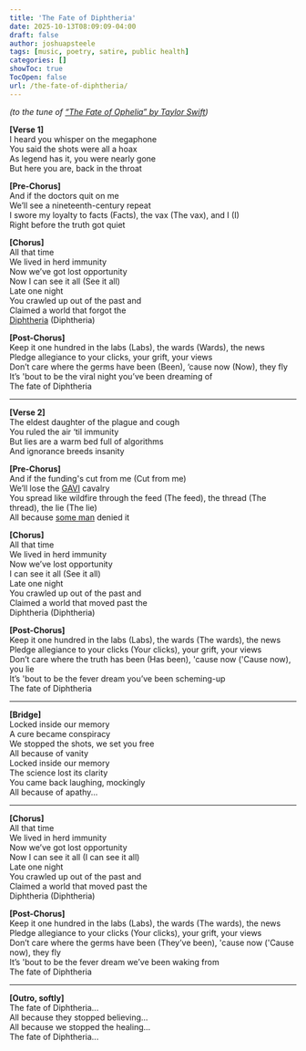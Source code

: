 ```yaml
---
title: 'The Fate of Diphtheria'
date: 2025-10-13T08:09:09-04:00
draft: false
author: joshuapsteele
tags: [music, poetry, satire, public health]
categories: []
showToc: true
TocOpen: false
url: /the-fate-of-diphtheria/
---
```


*(to the tune of [“The Fate of Ophelia” by Taylor Swift](https://www.youtube.com/watch?v=ko70cExuzZM))*

**[Verse 1]**  
I heard you whisper on the megaphone  
You said the shots were all a hoax  
As legend has it, you were nearly gone  
But here you are, back in the throat  
  
**[Pre-Chorus]**  
And if the doctors quit on me  
We’ll see a nineteenth-century repeat  
I swore my loyalty to facts (Facts), the vax (The vax), and I (I)  
Right before the truth got quiet  
  
**[Chorus]**  
All that time  
We lived in herd immunity  
Now we’ve got lost opportunity  
Now I can see it all (See it all)  
Late one night  
You crawled up out of the past and  
Claimed a world that forgot the  
[Diphtheria](https://en.wikipedia.org/wiki/Diphtheria) (Diphtheria)  
  
**[Post-Chorus]**  
Keep it one hundred in the labs (Labs), the wards (Wards), the news  
Pledge allegiance to your clicks, your grift, your views  
Don’t care where the germs have been (Been), ‘cause now (Now), they fly  
It’s 'bout to be the viral night you’ve been dreaming of  
The fate of Diphtheria  
  
---
  
**[Verse 2]**  
The eldest daughter of the plague and cough  
You ruled the air ‘til immunity  
But lies are a warm bed full of algorithms  
And ignorance breeds insanity  
  
**[Pre-Chorus]**  
And if the funding's cut from me (Cut from me)  
We’ll lose the [GAVI](https://en.wikipedia.org/wiki/GAVI) cavalry  
You spread like wildfire through the feed (The feed), the thread (The thread), the lie (The lie)  
All because [some man](https://en.wikipedia.org/wiki/Robert_F._Kennedy_Jr.) denied it  
  
**[Chorus]**  
All that time  
We lived in herd immunity  
Now we’ve lost opportunity  
I can see it all (See it all)  
Late one night  
You crawled up out of the past and  
Claimed a world that moved past the  
Diphtheria (Diphtheria)  
  
**[Post-Chorus]**  
Keep it one hundred in the labs (Labs), the wards (The wards), the news  
Pledge allegiance to your clicks (Your clicks), your grift, your views  
Don’t care where the truth has been (Has been), 'cause now ('Cause now), you lie  
It’s 'bout to be the fever dream you’ve been scheming-up  
The fate of Diphtheria  
  
---
  
**[Bridge]**  
Locked inside our memory  
A cure became conspiracy  
We stopped the shots, we set you free  
All because of vanity  
Locked inside our memory  
The science lost its clarity  
You came back laughing, mockingly  
All because of apathy...  
  
---
  
**[Chorus]**  
All that time  
We lived in herd immunity  
Now we’ve got lost opportunity  
Now I can see it all (I can see it all)  
Late one night  
You crawled up out of the past and  
Claimed a world that moved past the  
Diphtheria (Diphtheria)  
  
**[Post-Chorus]**  
Keep it one hundred in the labs (Labs), the wards (The wards), the news  
Pledge allegiance to your clicks (Your clicks), your grift, your views  
Don’t care where the germs have been (They’ve been), 'cause now ('Cause now), they fly  
It’s 'bout to be the fever dream we’ve been waking from  
The fate of Diphtheria  
  
---
  
**[Outro, softly]**  
The fate of Diphtheria...  
All because they stopped believing...  
All because we stopped the healing...  
The fate of Diphtheria...  

